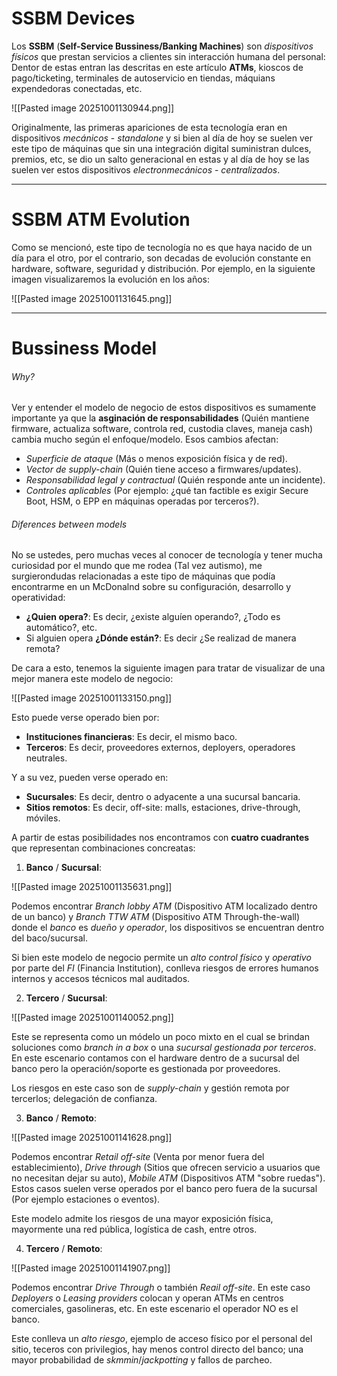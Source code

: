 # SSBM Devices

Los **SSBM** (**Self-Service Bussiness/Banking Machines**) son *dispositivos físicos* que prestan servicios a clientes sin interacción humana del personal: Dentor de estas entran las descritas en este artículo **ATMs**, kioscos de pago/ticketing, terminales de autoservicio en tiendas, máquians expendedoras conectadas, etc.

![[Pasted image 20251001130944.png]]

Originalmente, las primeras apariciones de esta tecnología eran en dispositivos *mecánicos* - *standalone* y si bien al día de hoy se suelen ver este tipo de máquinas que sin una integración digital suministran dulces, premios, etc, se dio un salto generacional en estas y al día de hoy se las suelen ver estos dispositivos *electronmecánicos* - *centralizados*.

----
# SSBM ATM Evolution

Como se mencionó, este tipo de tecnología no es que haya nacido de un día para el otro, por el contrario, son decadas de evolución constante en hardware, software, seguridad y distribución. Por ejemplo, en la siguiente imagen visualizaremos la evolución en los años:

![[Pasted image 20251001131645.png]]

----
# Bussiness Model

###### Why?

Ver y entender el modelo de negocio de estos dispositivos es sumamente importante ya que la **asginación de responsabilidades** (Quién mantiene firmware, actualiza software, controla red, custodia claves, maneja cash) cambia mucho según el enfoque/modelo. Esos cambios afectan:

- *Superficie de ataque* (Más o menos exposición física y de red).
- *Vector de supply-chain* (Quién tiene acceso a firmwares/updates).
- *Responsabilidad legal y contractual* (Quién responde ante un incidente).
- *Controles aplicables* (Por ejemplo: ¿qué tan factible es exigir Secure Boot, HSM, o EPP en máquinas operadas por terceros?).
###### Diferences between models

No se ustedes, pero muchas veces al conocer de tecnología y tener mucha curiosidad por el mundo que me rodea (Tal vez autismo), me surgierondudas relacionadas a este tipo de máquinas que podía encontrarme en un McDonalnd sobre su configuración, desarrollo y operatividad:

- **¿Quien opera?**: Es decir, ¿existe alguíen operando?, ¿Todo es automático?, etc.
- Si alguien opera **¿Dónde están?**: Es decir ¿Se realizad de manera remota?

De cara a esto, tenemos la siguiente imagen para tratar de visualizar de una mejor manera este modelo de negocio: 

![[Pasted image 20251001133150.png]]

Esto puede verse operado bien por:

- **Instituciones financieras**: Es decir, el mismo baco.
- **Terceros**: Es decir, proveedores externos, deployers, operadores neutrales.

Y a su vez, pueden verse operado en:

- **Sucursales**: Es decir, dentro o adyacente a una sucursal bancaria.
- **Sitios remotos**: Es decir, off-site: malls, estaciones, drive-through, móviles.

A partir de estas posibilidades nos encontramos con **cuatro cuadrantes** que representan combinaciones concreatas:

1. **Banco** / **Sucursal**:

![[Pasted image 20251001135631.png]]

Podemos encontrar *Branch lobby ATM* (Dispositivo ATM localizado dentro de un banco) y *Branch TTW ATM* (Dispositivo ATM Through-the-wall) donde el *banco* es *dueño y operador*, los dispositivos se encuentran dentro del baco/sucursal.

Si bien este modelo de negocio permite un *alto control físico* y *operativo* por parte del *FI* (Financia Institution), conlleva riesgos de errores humanos internos y accesos técnicos mal auditados.

2. **Tercero** / **Sucursal**: 

![[Pasted image 20251001140052.png]]

Este se representa como un módelo un poco mixto en el cual se brindan soluciones como *branch in a box* o una *sucursal gestionada por terceros*. En este escenario contamos con el hardware dentro de a sucursal del banco pero la operación/soporte es gestionada por proveedores.

Los riesgos en este caso son de *supply-chain* y gestión remota por tercerlos; delegación de confianza.

3. **Banco** / **Remoto**:

![[Pasted image 20251001141628.png]]

Podemos encontrar *Retail off-site* (Venta por menor fuera del establecimiento), *Drive through* (Sitios que ofrecen servicio a usuarios que no necesitan dejar su auto), *Mobile ATM* (Dispositivos ATM "sobre ruedas"). Estos casos suelen verse operados por el banco pero fuera de la sucursal (Por ejemplo estaciones o eventos).

Este modelo admite los riesgos de una mayor exposición física, mayormente una red pública, logística de cash, entre otros.

4. **Tercero** / **Remoto**: 

![[Pasted image 20251001141907.png]]

Podemos encontrar *Drive Through* o también *Reail off-site*. En este caso *Deployers* o *Leasing providers* colocan y operan ATMs en centros comerciales, gasolineras, etc. En este escenario el operador NO es el banco.

Este conlleva un *alto riesgo*, ejemplo de acceso físico por el personal del sitio, teceros con privilegios, hay menos control directo del banco; una mayor probabilidad de *skmmin*/*jackpotting* y fallos de parcheo.
